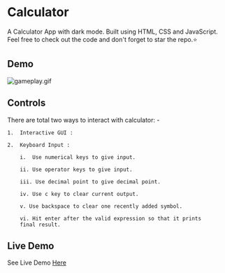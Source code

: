
# Calculator

A Calculator App with dark mode. Built using HTML, CSS and JavaScript. Feel free to check out the code and don't forget to star the repo.⭐

## Demo

![gameplay.gif](https://github.com/Nikhilhaspe/Calculator/commit/3e10a58c391e798660f00ce551021930eecc77e7#diff-994473782b06060d6b6085733b32ebe7fdac0cd8672c0ce28d12f1a330782278)
## Controls

There are total two ways to interact with calculator: -

    1.  Interactive GUI :
    
    2.  Keyboard Input :

        i.  Use numerical keys to give input.
        
        ii. Use operator keys to give input.

        iii. Use decimal point to give decimal point.

        iv. Use c key to clear current output.

        v. Use backspace to clear one recently added symbol.

        vi. Hit enter after the valid expression so that it prints 
        final result.
## Live Demo

See Live Demo [ Here ](https://www.google.in)
